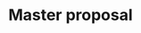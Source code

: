 ---
layout: post
title: Master proposal
description: Traffic forecasting using graph neural networks
redirect: https://drive.google.com/file/d/1HwWMUefBRkbdsjOLbObAXIzU-MXcMvBX/view?usp=sharing
---